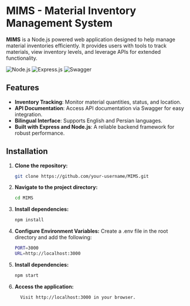 # MIMS - Material Inventory Management System

**MIMS** is a Node.js powered web application designed to help manage material inventories efficiently. It provides users with tools to track materials, view inventory levels, and leverage APIs for extended functionality.

![Node.js](https://img.shields.io/badge/Node.js-339933?logo=Node.js&logoColor=white) ![Express.js](https://img.shields.io/badge/Express.js-000000?logo=express&logoColor=fff&style=flat) ![Swagger](https://img.shields.io/badge/-Swagger-%23Clojure?logo=Swagger&logoColor=white) 

## Features

- **Inventory Tracking**: Monitor material quantities, status, and location.
- **API Documentation**: Access API documentation via Swagger for easy integration.
- **Bilingual Interface**: Supports English and Persian languages.
- **Built with Express and Node.js**: A reliable backend framework for robust performance.

## Installation

1. **Clone the repository:**

   ```bash
   git clone https://github.com/your-username/MIMS.git

   ```

2. **Navigate to the project directory:**

   ```bash
   cd MIMS

   ```

3. **Install dependencies:**

   ```bash
   npm install

   ```

4. **Configure Environment Variables:**
   Create a .env file in the root directory and add the following:
   ```bash
   PORT=3000
   URL=http://localhost:3000
   ```

5. **Install dependencies:**

   ```bash
   npm start

   ```

6. **Access the application:**

   ```bash
     Visit http://localhost:3000 in your browser.

   ```